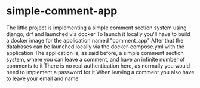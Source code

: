 # simple-comment-app
The little project is implementing a simple comment section system using django, drf and launched via docker
To launch it locally you'll have to build a docker image for the application named "comment_app"
After that the databases can be launched locally via the docker-compose.yml with the application
The application is, as said before, a simple comment section system, where you can leave a comment, and have an infinite number of comments to it
There is no real authentication here, as normally you would need to implement a password for it
When leaving a comment you also have to leave your email and name

